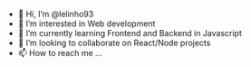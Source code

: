 - 👋 Hi, I’m @lelinho93
- 👀 I’m interested in Web development
- 🌱 I’m currently learning Frontend and Backend in Javascript
- 💞️ I’m looking to collaborate on React/Node projects
- 📫 How to reach me ...

<!---
lelinho93/lelinho93 is a ✨ special ✨ repository because its `README.md` (this file) appears on your GitHub profile.
You can click the Preview link to take a look at your changes.
--->
